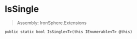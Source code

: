 ﻿

# IsSingle

> Assembly: IronSphere.Extensions



```
public static bool IsSingle<T>(this IEnumerable<T> @this)
```